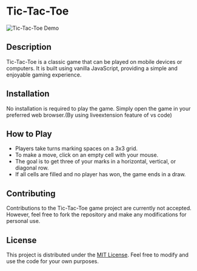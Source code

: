 # Tic-Tac-Toe

![Tic-Tac-Toe Demo](demo.gif)

## Description

Tic-Tac-Toe is a classic game that can be played on mobile devices or computers. It is built using vanilla JavaScript, providing a simple and enjoyable gaming experience.

## Installation

No installation is required to play the game. Simply open the game in your preferred web browser.(By using liveextension feature of vs code)

## How to Play

- Players take turns marking spaces on a 3x3 grid.
- To make a move, click on an empty cell with your mouse.
- The goal is to get three of your marks in a horizontal, vertical, or diagonal row.
- If all cells are filled and no player has won, the game ends in a draw.

## Contributing

Contributions to the Tic-Tac-Toe game project are currently not accepted. However, feel free to fork the repository and make any modifications for personal use.

## License

This project is distributed under the [MIT License](LICENSE). Feel free to modify and use the code for your own purposes.

